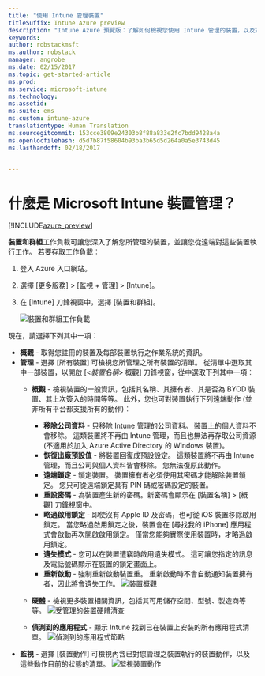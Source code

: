 ```yaml
---
title: "使用 Intune 管理裝置"
titleSuffix: Intune Azure preview
description: "Intune Azure 預覽版︰了解如何檢視您使用 Intune 管理的裝置，以及對這些裝置執行各種動作。"
keywords: 
author: robstackmsft
ms.author: robstack
manager: angrobe
ms.date: 02/15/2017
ms.topic: get-started-article
ms.prod: 
ms.service: microsoft-intune
ms.technology: 
ms.assetid: 
ms.suite: ems
ms.custom: intune-azure
translationtype: Human Translation
ms.sourcegitcommit: 153cce3809e24303b8f88a833e2fc7bdd9428a4a
ms.openlocfilehash: d5d7b87f58604b93ba3b65d5d264a0a5e3743d45
ms.lasthandoff: 02/18/2017


---
```


# <a name="what-is-microsoft-intune-device-management"></a>什麼是 Microsoft Intune 裝置管理？ 


[!INCLUDE[azure_preview](../includes/azure_preview.md)]

**裝置和群組**工作負載可讓您深入了解您所管理的裝置，並讓您從遠端對這些裝置執行工作。 若要存取工作負載︰

1. 登入 Azure 入口網站。
2. 選擇 [更多服務]  >  [監視 + 管理]  >  [Intune]。
3. 在 [Intune] 刀鋒視窗中，選擇 [裝置和群組]。

    ![裝置和群組工作負載](./media/devices-and-groups-workload.png)

現在，請選擇下列其中一項：

- **概觀** - 取得您註冊的裝置及每部裝置執行之作業系統的資訊。
- **管理** - 選擇 [所有裝置] 可檢視您所管理之所有裝置的清單。
    從清單中選取其中一部裝置，以開啟 [<*裝置名稱*>  概觀] 刀鋒視窗，從中選取下列其中一項︰
    - **概觀** - 檢視裝置的一般資訊，包括其名稱、其擁有者、其是否為 BYOD 裝置、其上次簽入的時間等等。 此外，您也可對裝置執行下列遠端動作 (並非所有平台都支援所有的動作)︰
        - **移除公司資料** - 只移除 Intune 管理的公司資料。 裝置上的個人資料不會移除。 這類裝置將不再由 Intune 管理，而且也無法再存取公司資源 (不適用於加入 Azure Active Directory 的 Windows 裝置)。
        - **恢復出廠預設值** - 將裝置回復成預設設定。 這類裝置將不再由 Intune 管理，而且公司與個人資料皆會移除。 您無法復原此動作。
        - **遠端鎖定** - 鎖定裝置。 裝置擁有者必須使用其密碼才能解除裝置鎖定。 您只可從遠端鎖定具有 PIN 碼或密碼設定的裝置。
        - **重設密碼** - 為裝置產生新的密碼。新密碼會顯示在 [裝置名稱] >  [概觀] 刀鋒視窗中。
        - **略過啟用鎖定** - 即使沒有 Apple ID 及密碼，也可從 iOS 裝置移除啟用鎖定。 當您略過啟用鎖定之後，裝置會在 [尋找我的 iPhone] 應用程式會啟動再次開啟啟用鎖定。 僅當您能夠實際使用裝置時，才略過啟用鎖定。
        - **遺失模式** - 您可以在裝置遭竊時啟用遺失模式。 這可讓您指定的訊息及電話號碼顯示在裝置的鎖定畫面上。
        - **重新啟動** - 強制重新啟動裝置重。 重新啟動時不會自動通知裝置擁有者，因此將會遺失工作。
        ![裝置概觀](http://i.imgur.com/4Rx4VXm.png)
        
    - **硬體** - 檢視更多裝置相關資訊，包括其可用儲存空間、型號、製造商等等。
    ![受管理的裝置硬體清查](./media/hardware-inventory.png)
    - **偵測到的應用程式** - 顯示 Intune 找到已在裝置上安裝的所有應用程式清單。
    ![偵測到的應用程式節點](./media/detected-applications.png)
- **監視** - 選擇 [裝置動作] 可檢視內含已對您管理之裝置執行的裝置動作，以及這些動作目前的狀態的清單。
![監視裝置動作](./media/monitor-device-actions.png)

